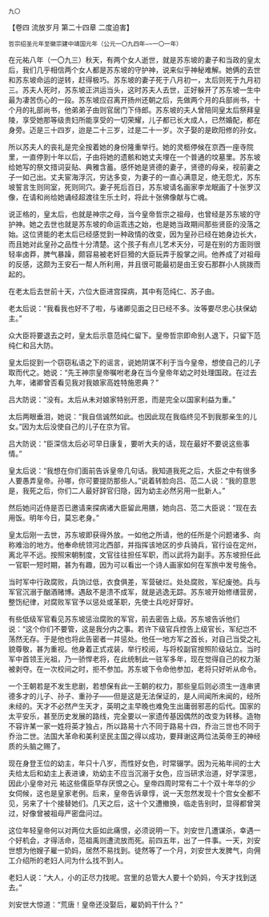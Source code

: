     九〇 

   【卷四 流放岁月 第二十四章 二度迫害】

    哲宗绍圣元年至徽宗建中靖国元年（公元一〇九四年—~一〇一年）

   在元祐八年（一〇九三）秋天，有两个女人逝世，就是苏东坡的妻子和当政的皇太后，我们几乎相信两个女人都是苏东坡的守护神，说来似乎神秘难解。她俩的去世和苏东坡命运的逆转，赶得极巧。苏东坡的妻子死于八月初一，太后则死于九月初三。苏夫人死时，苏东坡正洪运当头，这时苏夫人去世，正好躲开了苏东坡一生中最为凄苦伤心的一段。苏东坡应召离开扬州还朝之后，先做两个月的兵部尚书，十个月的礼部尚书，他弟弟子由则官居门下侍郎。苏东坡的夫人曾陪同皇太后祭拜皇陵，享受她那等级贵妇所能享受的一切荣耀，儿子都已长大成人，已然婚配，都在身旁。迈是三十四岁，迨是二十三岁，过是二十一岁。次子娶的是欧阳修的孙女。

   所以苏夫人的丧礼是完全按着她的身份隆重举行。她的灵柩停候在京西一座寺院里，一直停到十年以后，子由将她的遗骸和她丈夫埋在一个普通的坟墓里。苏东坡给她写的祭文措词妥贴、典雅含蓄。感怀她是贤德的妻子，贤德的母亲，视前妻之子一如己出。丈夫宦海浮沉，穷达多变，为妻子的一直心满意足，绝无怨尤，苏东坡誓言生则同室，死则同穴。妻子死后百日，苏东坡请名画家李龙眠画了十张罗汉像，在请和尚给她诵经超渡往生乐土时，将此十张佛像献与亡魂。

   说正格的，皇太后，也就是神宗之母，当今皇帝哲宗之祖母，也曾经是苏东坡的守护神。她之去世也就是苏东坡的命运乖违之始，也是她当政期间那些贤臣的没落之始。这位贤能的老太后已经感觉到一种政情的改变，因为皇孙已经在她身边长大，而且她对此皇孙之品性十分清楚。这个孩子有点儿艺术天分，可是在别的方面则很轻率卤莽，脾气暴躁，颇容易被老奸巨猾的大臣玩弄于股掌之间。他养成了对祖母的反感，这颇为王安石一帮人所利用，并且很可能最初是由王安石那群小人挑拨而起的。

   在老太后去世前十天，六位大臣进宫探病，其中有范纯仁、苏子由。

   老太后说：“我看我也好不了啦，与诸卿见面之日已经不多。汝等要尽忠心扶保幼主。”

   众大臣将要退去之时，皇太后示意范纯仁留下。皇帝哲宗即命别人退下，只留下范纯仁和吕大防。

   皇太后捉到一个窃窃私语之下的谣言，说她阴谋不利于当今皇帝，想使自己的儿子取而代之。她说：“先王神宗皇帝嘱咐老身在当今皇帝年幼之时处理国政。在过去九年，诸卿曾否看见我对我娘家高姓特施恩典？”

   吕大防说：“没有。太后从未对娘家特别开恩，而是完全以国家利益为重。”

   太后两眼垂泪，她说：“我自信诚然如此。也因此现在我临终见不到我那亲生的儿女。”因为太后没使自己的儿子在京为官。

   吕大防说：“臣深信太后必可早日康复，要听大夫的话，现在最好不要说这些事情。”

   皇太后说：“我想在你们面前告诉皇帝几句话。我知道我死之后，大臣之中有很多人要愚弄皇帝。孙哪，你可要提防那些人。”说着转脸向吕、范二人说：“我的意思是，我死之后，你们二人最好辞官归隐，因为幼主必然另用一批新人。”

   然后她问近侍是否已邀请来探病诸大臣留此用膳，她向吕、范二大臣说：“现在去用饭。明年今日，莫忘老身。”

   皇太后刚一去世，苏东坡即获得外放。一如他之所请，他的任所是个问题诸多、向称难治的地方。他奉命统领河北西部，并指挥该地区的步兵骑兵，官行设在定州，离北平不远。按照宋朝制度，文官往往担任军职，而以武将为副手。苏东坡担任此一官职一短时期，甚为有趣，因为可以看出一个诗人画家如何在军旅中发号施令。

   当时军中行政腐败，兵饷过低，衣食俱差，军营破烂。处处腐败，军纪废弛。兵与军官沉溺于酗酒赌博。遇敌不是溃不成军，就是逃逸无踪。苏东坡开始修缮营房，整饬纪律，对腐败军官予以惩处或革职，先使士兵吃好穿好。

   有些低级军官看见苏东坡惩治腐败的军官，前去密告上级。苏东坡告诉他们说：“这个你们不要管，这是我分内之事。若许下级官兵控告上级官长，军纪岂不荡然无存。于是他也将此告密者一并惩处。他任一地方军之首长，对自己当受之礼貌尊敬，甚为重视。他身着正式戎装，举行校阅，与将校副官按照阶级站立。当时军中首领王光祖，乃一骄悍老将，在此统制此一驻军多年，现在觉得自己的权力渐被剥夺。在一次校间之时，拒不参加。苏东坡下令命他参加，老将只好听从命令。

   一个王朝若是不发生悲剧，若想保有此一王朝的权力，那些皇后则必须生一连串贤德多才的儿子、孙子、重孙子——但是这是无法保证的，是人间闻所未闻的，经所未经的。天才不必然产生天才，英明之主早晚也难免生出庸弱邪恶的后代。国家的太平安乐，甚至历史发展的路线，完全要以一家遗传基因偶然的改变为转移。造物不容许某一家一姓将英才独占，所以路易十六不同于路易十四，乔治三世也不同于乔治二世。法国大革命和美利坚民主国之得以成功，要拜谢这两位法英帝王的神经质的头脑之赐了。

   现在身登王位的幼主，年只十八岁，而性好女色，时常辍学。因为元祐年间的士大夫给太后和幼主上表进谏，劝幼主不应当沉溺于女色，应当研求治道，好学深思，因此小皇帝对元 祐这些儒臣早存厌恨之心。皇帝四周时常有二十个双十年华的少女伺候，这也是皇家老例。后来，皇帝告诉章惇，说一天忽然发现十个宫女全都不见，另来了十个接替她们。几天之后，这十个又遭撤换，临走告别时，显得都曾哭过，好像曾被祖母严密盘问过。

   这位年轻皇帝何以对两位大臣如此痛恨，必须说明一下。刘安世几遭谋杀，幸遇一个好机会，才得活命，范祖禹则遭流放而死。前四五年，出了一件事。一天，刘安世想为他嫂子雇一奶妈，居然不易找到。徒然等了一个月，刘安世大发脾气，向佣工介绍所的老妇人问为什么找不到人。

   老妇人说：“大人，小的正尽力找呢。宫里的总管大人要十个奶妈，今天才找到送去。”

   刘安世大惊道：“荒唐！皇帝还没娶后，雇奶妈干什么？”

